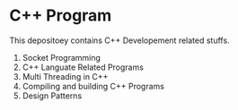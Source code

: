 # C++ Program

This depositoey contains C++ Developement related stuffs.

1. Socket Programming
2. C++ Languate Related Programs
3. Multi Threading in C++
4. Compiling and building C++ Programs
5. Design Patterns
